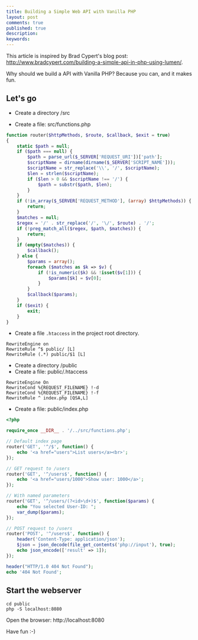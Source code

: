 ```yaml
---
title: Building a Simple Web API with Vanilla PHP
layout: post
comments: true
published: true
description: 
keywords: 
---
```


This article is inspired by Brad Cypert's blog post: <http://www.bradcypert.com/building-a-simple-api-in-php-using-lumen/>.

Why should we build a API with Vanilla PHP? Because you can, and it makes fun.

## Let's go

* Create a directory /src

* Create a file: src/functions.php

```php
function router($httpMethods, $route, $callback, $exit = true)
{
    static $path = null;
    if ($path === null) {
        $path = parse_url($_SERVER['REQUEST_URI'])['path'];
        $scriptName = dirname(dirname($_SERVER['SCRIPT_NAME']));
        $scriptName = str_replace('\\', '/', $scriptName);
        $len = strlen($scriptName);
        if ($len > 0 && $scriptName !== '/') {
            $path = substr($path, $len);
        }
    }
    if (!in_array($_SERVER['REQUEST_METHOD'], (array) $httpMethods)) {
        return;
    }
    $matches = null;
    $regex = '/' . str_replace('/', '\/', $route) . '/';
    if (!preg_match_all($regex, $path, $matches)) {
        return;
    }
    if (empty($matches)) {
        $callback();
    } else {
        $params = array();
        foreach ($matches as $k => $v) {
            if (!is_numeric($k) && !isset($v[1])) {
                $params[$k] = $v[0];
            }
        }
        $callback($params);
    }
    if ($exit) {
        exit;
    }
}
```

* Create a file `.htaccess` in the project root directory.

```htaccess
RewriteEngine on
RewriteRule ^$ public/ [L]
RewriteRule (.*) public/$1 [L]
```

* Create a directory /public
* Create a file: public/.htaccess

```
RewriteEngine On
RewriteCond %{REQUEST_FILENAME} !-d
RewriteCond %{REQUEST_FILENAME} !-f
RewriteRule ^ index.php [QSA,L]
```

* Create a file: public/index.php

```php
<?php

require_once __DIR__ . '/../src/functions.php';

// Default index page
router('GET', '^/$', function() {
    echo '<a href="users">List users</a><br>';
});

// GET request to /users
router('GET', '^/users$', function() {
    echo '<a href="users/1000">Show user: 1000</a>';
});

// With named parameters
router('GET', '^/users/(?<id>\d+)$', function($params) {
    echo "You selected User-ID: ";
    var_dump($params);
});

// POST request to /users
router('POST', '^/users$', function() {
    header('Content-Type: application/json');
    $json = json_decode(file_get_contents('php://input'), true);
    echo json_encode(['result' => 1]);
});

header("HTTP/1.0 404 Not Found");
echo '404 Not Found';

```

## Start the webserver

```
cd public
php -S localhost:8080
```

Open the browser: http://localhost:8080

Have fun :-)